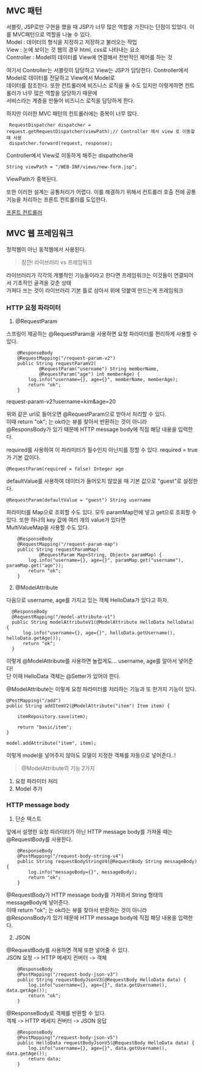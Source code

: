 ## MVC 패턴 

서블릿, JSP로만 구현을 했을 때 JSP가 너무 많은 역할을 가진다는 단점이 있었다. 이를 MVC패턴으로 역할을 나눌 수 있다.   
Model : 데이터의 형식을 지정하고 저장하고 불러오는 작업  
View : 눈에 보이는 것 웹의 경우 html, css로 나타내는 요소   
Controller : Model의 데이터를 View에 연결해서 전반적인 제어를 하는 것

여기서 Controller는 서블릿이 담당하고 View는 JSP가 담당한다. Controller에서 Model로 데이터를 전달하고 View에서 Model로  
데이터를 참조한다. 또한 컨트롤러에 비즈니스 로직을 둘 수도 있지만 이렇게하면 컨트롤러가 너무 많은 역할을 담당하기 때문에   
서비스라는 계층을 만들어 비즈니스 로직을 담당하게 한다.

하지만 이러한 MVC 패턴의 컨트롤러에는 중복이 너무 많다.

```
 RequestDispatcher dispatcher = request.getRequestDispatcher(viewPath);// Controller 에서 view 로 이동할 때 사용
 dispatcher.forward(request, response);
```
Controller에서 View로 이동하게 해주는 dispathcher와
```
String viewPath = "/WEB-INF/views/new-form.jsp";
```
ViewPath가 중복된다.  
 
또한 이러한 설계는 공통처리가 어렵다. 이를 해결하기 위해서 컨트롤러 호출 전에 공통 기능을 처리하는 프론트 컨트롤러를 도입한다.

[프론트 컨트롤러](https://github.com/yhwjd/TIL/blob/main/spring/%ED%94%84%EB%A1%A0%ED%8A%B8%EC%BB%A8%ED%8A%B8%EB%A1%A4%EB%9F%AC.md)

## MVC 웹 프레임워크

정적웹이 아닌 동적웹에서 사용된다.

> 잠깐! 라이브러리 vs 프레임워크

라이브러리가 각각의 개별적인 기능들이라고 한다면 프레임워크는 이것들이 연결되어서 기초적인 골격을 갖춘 상태  
가져다 쓰는 것이 라이브러리 기본 틀로 삼아서 위에 덧붙여 만드는게 프레임워크 

### HTTP 요청 파라미터

1. @RequestParam    

스프링이 제공하는 @RequestParam을 사용하면 요청 파라미터를 편리하게 사용할 수 있다.

```
    @ResponseBody
    @RequestMapping("/request-param-v2")
    public String requestParamV2(
            @RequestParam("username") String memberName,
            @RequestParam("age") int memberAge) {
        log.info("username={}, age={}", memberName, memberAge);
        return "ok";
    }
```

request-param-v2?username=kim&age=20

위와 같은 url로 들어오면 @RequestParam으로 받아서 처리할 수 있다.  
이때 return "ok"; 는 ok라는 뷰를 찾아서 반환하는 것이 아니라  
@ResponsBody가 있기 때문에 HTTP message body에 직접 해당 내용을 입력한다.

required를 사용하여 이 파라미터가 필수인지 아닌지를 정할 수 있다. required = true가 기본 값이다.
```
@RequestParam(required = false) Integer age
```

defaultValue를 사용하여 데이터가 들어오지 않았을 때 기본 값으로 "guest"로 설정한다.
```
@RequestParam(defaultValue = "guest") String username
```

파라미터를 Map으로 조회할 수도 있다. 모두 paramMap안에 넣고 get으로 조회할 수 있다. 또한 하나의 key 값에 여러 개의 value가 있다면  
MultiValueMap을 사용할 수도 있다.
```
    @ResponseBody 
    @RequestMapping("/request-param-map")
    public String requestParamMap(
            @RequestParam Map<String, Object> paramMap) {
        log.info("username={}, age={}", paramMap.get("username"), paramMap.get("age"));
        return "ok";
    }
```

2. @ModelAttribute  

다음으로 username, age를 가지고 있는 객체 HelloData가 있다고 하자.  

```
  @ResponseBody
  @RequestMapping("/model-attribute-v1")
  public String modelAttributeV1(@ModelAttribute HelloData helloData) {
      log.info("username={}, age={}", helloData.getUsername(),  helloData.getAge());
      return "ok";
  }
```
  
이렇게 @ModelAttribute를 사용하면 놀랍게도... username, age를 알아서 넣어준다!  
단 이때 HelloData 객체는 @Setter가 있어야 한다.  


@ModelAttribute는 이렇게 요청 파라미터를 처리하는 기능과 또 한가지 기능이 있다.
```
@PostMapping("/add")
public String addItemV2(@ModelAttribute("item") Item item) {

    itemRepository.save(item);

    return "basic/item";
}
```
```
model.addAttribute("item", item);
```
이렇게 model을 넣어주지 않아도 모델이 지정한 객체를 자동으로 넣어준다..!

> @ModelAttribute의 기능 2가지

1. 요청 파라미터 처리
2. Model 추가

### HTTP message body

1. 단순 텍스트  

앞에서 설명한 요청 파라미터가 아닌 HTTP message body를 가져올 때는 @RequestBody를 사용한다.
```
    @ResponseBody
    @PostMapping("/request-body-string-v4")
    public String requestBodyStringV4(@RequestBody String messageBody) {
        log.info("messageBody={}", messageBody);
        return "ok";
    }
```
@RequestBody가 HTTP message body를 가져와서 String 형태의 messageBody에 넣어준다.  
이때 return "ok"; 는 ok라는 뷰를 찾아서 반환하는 것이 아니라  
@ResponsBody가 있기 때문에 HTTP message body에 직접 해당 내용을 입력한다.

2. JSON

@RequestBody를 사용하면 객체 또한 넣어줄 수 있다.  
JSON 요청 -> HTTP 메세지 컨버터 -> 객체
```
    @ResponseBody
    @PostMapping("/request-body-json-v3")
    public String requestBodyJsonV3(@RequestBody HelloData data) {
        log.info("username={}, age={}", data.getUsername(), data.getAge());
        return "ok";
    }
```

@ResponseBody로 객체를 반환할 수 있다.  
객체 -> HTTP 메세지 컨버터 -> JSON 응답
```
    @ResponseBody
    @PostMapping("/request-body-json-v5")
    public HelloData requestBodyJsonV5(@RequestBody HelloData data) {
        log.info("username={}, age={}", data.getUsername(), data.getAge());
        return data;
    }
```
